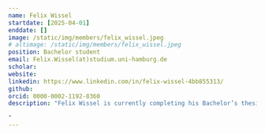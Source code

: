 ```yaml
---
name: Felix Wissel
startdate: [2025-04-01]
enddate: []
image: /static/img/members/felix_wissel.jpeg
# altimage: /static/img/members/felix_wissel.jpeg
position: Bachelor student
email: Felix.Wissel(at)studium.uni-hamburg.de
scholar:
website:
linkedin: https://www.linkedin.com/in/felix-wissel-4bb855313/
github:
orcid: 0000-0002-1192-8360
description: "Felix Wissel is currently completing his Bachelor’s thesis in Business Informatics at the University of Hamburg. His research focuses on applying machine learning techniques to predict protein-protein binding sites, bridging the fields of bioinformatics and artificial intelligence.

"
---
```

